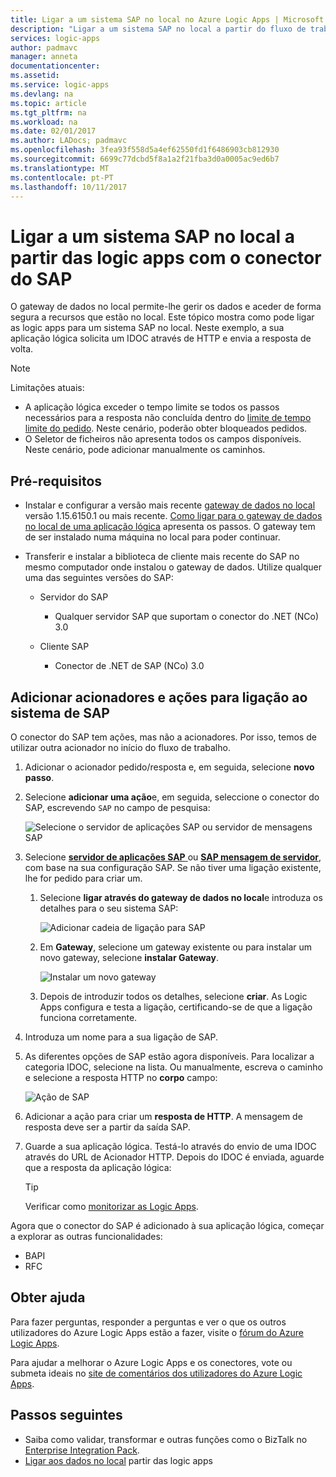 ```yaml
---
title: Ligar a um sistema SAP no local no Azure Logic Apps | Microsoft Docs
description: "Ligar a um sistema SAP no local a partir do fluxo de trabalho de aplicação lógica através do gateway de dados no local"
services: logic-apps
author: padmavc
manager: anneta
documentationcenter: 
ms.assetid: 
ms.service: logic-apps
ms.devlang: na
ms.topic: article
ms.tgt_pltfrm: na
ms.workload: na
ms.date: 02/01/2017
ms.author: LADocs; padmavc
ms.openlocfilehash: 3fea93f558d5a4ef62550fd1f6486903cb812930
ms.sourcegitcommit: 6699c77dcbd5f8a1a2f21fba3d0a0005ac9ed6b7
ms.translationtype: MT
ms.contentlocale: pt-PT
ms.lasthandoff: 10/11/2017
---
```

# <a name="connect-to-an-on-premises-sap-system-from-logic-apps-with-the-sap-connector"></a>Ligar a um sistema SAP no local a partir das logic apps com o conector do SAP 

O gateway de dados no local permite-lhe gerir os dados e aceder de forma segura a recursos que estão no local. Este tópico mostra como pode ligar as logic apps para um sistema SAP no local. Neste exemplo, a sua aplicação lógica solicita um IDOC através de HTTP e envia a resposta de volta.    

> [!NOTE]
> Limitações atuais: 
> - A aplicação lógica exceder o tempo limite se todos os passos necessários para a resposta não concluída dentro do [limite de tempo limite do pedido](./logic-apps-limits-and-config.md). Neste cenário, poderão obter bloqueados pedidos. 
> - O Seletor de ficheiros não apresenta todos os campos disponíveis. Neste cenário, pode adicionar manualmente os caminhos.

## <a name="prerequisites"></a>Pré-requisitos

- Instalar e configurar a versão mais recente [gateway de dados no local](https://www.microsoft.com/download/details.aspx?id=53127) versão 1.15.6150.1 ou mais recente. [Como ligar para o gateway de dados no local de uma aplicação lógica](http://aka.ms/logicapps-gateway) apresenta os passos. O gateway tem de ser instalado numa máquina no local para poder continuar.

- Transferir e instalar a biblioteca de cliente mais recente do SAP no mesmo computador onde instalou o gateway de dados. Utilize qualquer uma das seguintes versões do SAP: 
    - Servidor do SAP
        - Qualquer servidor SAP que suportam o conector do .NET (NCo) 3.0
 
    - Cliente SAP
        - Conector de .NET de SAP (NCo) 3.0

## <a name="add-triggers-and-actions-for-connecting-to-your-sap-system"></a>Adicionar acionadores e ações para ligação ao sistema de SAP

O conector do SAP tem ações, mas não a acionadores. Por isso, temos de utilizar outra acionador no início do fluxo de trabalho. 

1. Adicionar o acionador pedido/resposta e, em seguida, selecione **novo passo**.

2. Selecione **adicionar uma ação**e, em seguida, seleccione o conector do SAP, escrevendo `SAP` no campo de pesquisa:    

     ![Selecione o servidor de aplicações SAP ou servidor de mensagens SAP](media/logic-apps-using-sap-connector/sap-action.png)

3. Selecione [ **servidor de aplicações SAP** ](https://wiki.scn.sap.com/wiki/display/ABAP/ABAP+Application+Server) ou [ **SAP mensagem de servidor**](http://help.sap.com/saphelp_nw70/helpdata/en/40/c235c15ab7468bb31599cc759179ef/frameset.htm), com base na sua configuração SAP. Se não tiver uma ligação existente, lhe for pedido para criar um.

   1. Selecione **ligar através do gateway de dados no local**e introduza os detalhes para o seu sistema SAP:   

       ![Adicionar cadeia de ligação para SAP](media/logic-apps-using-sap-connector/picture2.png)  

   2. Em **Gateway**, selecione um gateway existente ou para instalar um novo gateway, selecione **instalar Gateway**.

        ![Instalar um novo gateway](media/logic-apps-using-sap-connector/install-gateway.png)
  
   3. Depois de introduzir todos os detalhes, selecione **criar**. 
   As Logic Apps configura e testa a ligação, certificando-se de que a ligação funciona corretamente.

4. Introduza um nome para a sua ligação de SAP.

5. As diferentes opções de SAP estão agora disponíveis. Para localizar a categoria IDOC, selecione na lista. Ou manualmente, escreva o caminho e selecione a resposta HTTP no **corpo** campo:

     ![Ação de SAP](media/logic-apps-using-sap-connector/picture3.png)

6. Adicionar a ação para criar um **resposta de HTTP**. A mensagem de resposta deve ser a partir da saída SAP.

7. Guarde a sua aplicação lógica. Testá-lo através do envio de uma IDOC através do URL de Acionador HTTP. Depois do IDOC é enviada, aguarde que a resposta da aplicação lógica:   

     > [!TIP]
     > Verificar como [monitorizar as Logic Apps](../logic-apps/logic-apps-monitor-your-logic-apps.md).

Agora que o conector do SAP é adicionado à sua aplicação lógica, começar a explorar as outras funcionalidades:

- BAPI
- RFC

## <a name="get-help"></a>Obter ajuda

Para fazer perguntas, responder a perguntas e ver o que os outros utilizadores do Azure Logic Apps estão a fazer, visite o [fórum do Azure Logic Apps](https://social.msdn.microsoft.com/Forums/en-US/home?forum=azurelogicapps).

Para ajudar a melhorar o Azure Logic Apps e os conectores, vote ou submeta ideais no [site de comentários dos utilizadores do Azure Logic Apps](http://aka.ms/logicapps-wish).

## <a name="next-steps"></a>Passos seguintes

- Saiba como validar, transformar e outras funções como o BizTalk no [Enterprise Integration Pack](../logic-apps/logic-apps-enterprise-integration-overview.md). 
- [Ligar aos dados no local](../logic-apps/logic-apps-gateway-connection.md) partir das logic apps
